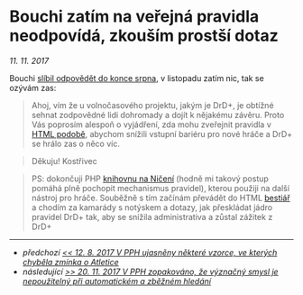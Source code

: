 # Bouchi zatím na veřejná pravidla neodpovídá, zkouším prostší dotaz

*11. 11. 2017*

Bouchi [slíbil odpovědět do konce srpna](2017-08-02-ptam_se_bouchiho_z_altaru_zda_mohu_zverejnit_drd_pravidla.md), v listopadu zatím nic, tak se ozývám zas:

> Ahoj, vím že u volnočasového projektu, jakým je DrD+, je obtížné sehnat zodpovědné lidi dohromady a dojít k nějakému závěru. Proto Vás poprosím alespoň o vyjádření, zda mohu zveřejnit pravidla v [HTML podobě](https://www.drdplus.info/), abychom snížili vstupní bariéru pro nové hráče a DrD+ se hrálo zas o něco víc.

> Děkuju! Kostřivec

> PS: dokončuji PHP [knihovnu na Ničení](https://github.com/jaroslavtyc/drd-plus-destruction) (hodně mi takový postup pomáhá plně pochopit mechanismus pravidel), kterou použiji na další nástroj pro hráče. Souběžně s tím začínám převádět do HTML [bestiář](https://bestiar.drdplus.info/?version=1.0&trial=1) a chodím za kamarády s notýskem a dotazy, jak přeskládat jádro pravidel DrD+ tak, aby se snížila administrativa a zůstal zážitek z DrD+

---

- *předchozí [<< 12. 8. 2017 V PPH ujasněny některé vzorce, ve kterých chyběla zmínka o Atletice](2017-08-12-v_pph_ujasneny_nektere_vzorce_ve_kterych_chybela_zminka_o_atletice.md)*
- *následující [>> 20. 11. 2017 V PPH zopakováno, že význačný smysl je nepoužitelný při automatickém a zběžném hledání](2017-11-20-v_pph_zopakovano_ze_vyznacny_smysl_je_nepouzitelny_pri_automatickem_a_zbeznem_hledani.md)*
